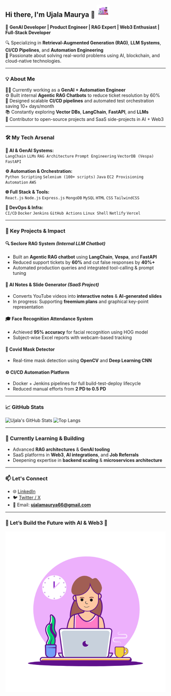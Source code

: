 ## Hi there, I'm Ujala Maurya 👋  <img src="assets/girl-coding.gif" width="40" />

🚀 **GenAI Developer | Product Engineer | RAG Expert | Web3 Enthusiast | Full-Stack Developer**

🔍 Specializing in **Retrieval-Augmented Generation (RAG)**, **LLM Systems**, **CI/CD Pipelines**, and **Automation Engineering**  
🎯 Passionate about solving real-world problems using AI, blockchain, and cloud-native technologies.

---

### 💡 About Me

👩‍💻 Currently working as a **GenAI + Automation Engineer**  
⚙️ Built internal **Agentic RAG Chatbots** to reduce ticket resolution by 60%  
🧪 Designed scalable **CI/CD pipelines** and automated test orchestration saving 10+ days/month  
📚 Constantly exploring **Vector DBs**, **LangChain**, **FastAPI**, and **LLMs**  
🤝 Contributor to open-source projects and SaaS side-projects in AI + Web3

---

### 🛠️ My Tech Arsenal

**🧠 AI & GenAI Systems:**  
`LangChain` `LLMs` `RAG Architecture` `Prompt Engineering` `VectorDB (Vespa)` `FastAPI`

**⚙️ Automation & Orchestration:**  
`Python Scripting` `Selenium (100+ scripts)` `Java` `EC2 Provisioning Automation` `AWS`

**🌐 Full Stack & Tools:**  
`React.js` `Node.js` `Express.js` `MongoDB` `MySQL` `HTML` `CSS` `TailwindCSS`

**🚀 DevOps & Infra:**  
`CI/CD` `Docker` `Jenkins` `GitHub Actions` `Linux Shell` `Netlify` `Vercel`

---

### 📌 Key Projects & Impact

#### 🔍 Seclore RAG System *(Internal LLM Chatbot)*  
- Built an **Agentic RAG chatbot** using **LangChain**, **Vespa**, and **FastAPI**  
- Reduced support tickets by **60%** and cut false responses by **40%+**  
- Automated production queries and integrated tool-calling & prompt tuning

#### 🧠 AI Notes & Slide Generator *(SaaS Project)*  
- Converts YouTube videos into **interactive notes** & **AI-generated slides**  
- In progress: Supporting **freemium plans** and graphical key-point representation

#### 🎓 Face Recognition Attendance System  
- Achieved **95% accuracy** for facial recognition using HOG model  
- Subject-wise Excel reports with webcam-based tracking

#### 🧪 Covid Mask Detector  
- Real-time mask detection using **OpenCV** and **Deep Learning CNN**

#### ⚙️ CI/CD Automation Platform  
- Docker + Jenkins pipelines for full build-test-deploy lifecycle  
- Reduced manual efforts from **2 PD to 0.5 PD**

---

### 📈 GitHub Stats

![Ujala's GitHub Stats](https://github-readme-stats.vercel.app/api?username=UjalaM&show_icons=true&theme=radical)
![Top Langs](https://github-readme-stats.vercel.app/api/top-langs/?username=UjalaM&layout=compact&theme=radical)

---

### 🌱 Currently Learning & Building

- Advanced **RAG architectures** & **GenAI tooling**
- SaaS platforms in **Web3**, **AI integrations**, and **Job Referrals**
- Deepening expertise in **backend scaling** & **microservices architecture**

---

### 📫 Let's Connect

- 🌐 [LinkedIn](https://www.linkedin.com/in/ujala-maurya-606590192/)
- 🐦 [Twitter / X](https://x.com/i_ujalam)
- 📧 Email: **ujalamaurya66@gmail.com**

---

### 🤝 Let’s Build the Future with AI & Web3 🚀

<img src="assets/girl-coding-1.gif" />
